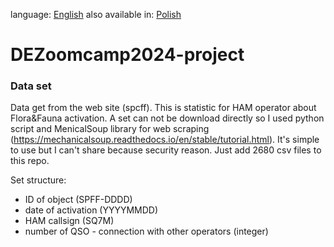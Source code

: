 <!--multilang v0 en:README.md pl:READMEPL.md -->
<!--multilang buttons-->

language: [English](README.md) also available in:
[Polish](READMEPL.md)

<!--lang:en-->

# DEZoomcamp2024-project

### Data set
Data get from the web site (spcff). This is statistic for HAM operator about Flora&Fauna activation. A set can not be 
download directly so I used python script and MenicalSoup library for web scraping (https://mechanicalsoup.readthedocs.io/en/stable/tutorial.html). 
It's simple to use but I can't share because security reason. Just add 2680 csv files to this repo.

Set structure:
- ID of object (SPFF-DDDD)
- date of activation (YYYYMMDD)
- HAM callsign (SQ7M)
- number of QSO - connection with other operators (integer)